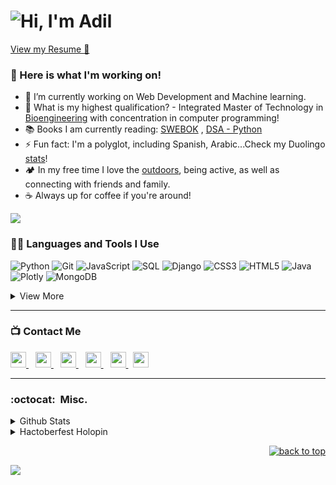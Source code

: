 # ![Hi, I'm Adil](https://readme-typing-svg.herokuapp.com?color=%2336BCF7&size=21+&duration=2000&center=true&vCenter=true&multiline=true&width=200&height=40&lines=Hi%2C+I'm+Adil!👋🏼;+;+)

[View my Resume 📝](https://drive.google.com/file/d/18eHATRiD0W9S3luTck-sbbARP9JBT5gU/view?usp=drivesdk)


### 🧰 Here is what I'm working on!  

- 🔭 I’m currently working on Web Development and Machine learning.
- 🤔 What is my highest qualification? - Integrated Master of Technology in [Bioengineering](https://mitbio.edu.in/) with concentration in computer programming! 
- 📚 Books I am currently reading: [SWEBOK](https://www.computer.org/education/bodies-of-knowledge/software-engineering) , [DSA - Python](http://xpzhang.me/teach/DS19_Fall/book.pdf)
- ⚡ Fun fact: I'm a polyglot, including Spanish, Arabic...Check my Duolingo [stats](https://www.duolingo.com/profile/AdilKhwaja?via=share_profile)!
- 🏕️ In my free time I love the [outdoors](https://maps.app.goo.gl/QbvpVnF2UMmkx4Fq6), being active, as well as connecting with friends and family.
- ☕️ Always up for coffee if you're around! 

<a href="https://github.com/404"><img src="https://user-images.githubusercontent.com/73097560/115834477-dbab4500-a447-11eb-908a-139a6edaec5c.gif"></a>

### 👨‍💻 Languages and Tools I Use

![Python](https://img.shields.io/badge/Python-05122A?style=plastic&logo=Python&logoColor=3776AB)
![Git](https://img.shields.io/badge/Git-05122A?style=plastic&logo=Git&logoColor=F05032)
![JavaScript](https://img.shields.io/badge/JavaScript-05122A?style=plastic&logo=JavaScript&logoColor=F7DF1E)
![SQL](https://custom-icon-badges.herokuapp.com/badge/SQL-05122A?&style=plastic&logo=database&logoColor=025E8C)
![Django](https://img.shields.io/badge/Django-05122A?&style=plastic&logo=django&logoColor=006400)
![CSS3](https://img.shields.io/badge/CSS3-05122A?&style=plastic&logo=CSS3&logoColor=3776AB)
![HTML5](https://img.shields.io/badge/HTML5-05122A?&style=plastic&logo=HTML5&logoColor=F05032)
![Java](https://custom-icon-badges.herokuapp.com/badge/Java-05122A.svg?style=plastic&logo=java&logoColor=007396)
![Plotly](https://img.shields.io/badge/Plotly-05122A?style=plastic&logo=Plotly&logoColor=23563D7C)
![MongoDB](https://img.shields.io/badge/MongoDB-05122A?&style=plastic&logo=mongodb&logoColor=13aa52)

<details>
<summary>View More</summary>
<br />

![Bootstrap](https://img.shields.io/badge/Bootstrap-000?&style=plastic&logo=bootstrap&logoColor=23563D7C)
![PowerBI](https://img.shields.io/badge/PowerBI-000?&style=plastic&logo=powerbi&logoColor=F7DF1E)
![Json](https://img.shields.io/badge/Json-000?&style=plastic&logo=Json&logoColor=white)
![Pandas](https://img.shields.io/badge/Pandas-000?&style=plastic&logo=pandas&logoColor=00008B)
![Markdown](https://img.shields.io/badge/Markdown-000?&style=plastic&logo=markdown&logoColor=13aa52)
![Sass](https://img.shields.io/badge/Sass-000?&style=plastic&logo=sass&logoColor=FFC0CB)
![Hugo](https://img.shields.io/badge/Hugo-000?&style=plastic&logo=Hugo&logoColor=23563D7C)
![JetBrains](https://img.shields.io/badge/JetBrains-000?&style=plastic&logo=JetBrains&logoColor=23563D7C)
![VSCode](https://img.shields.io/badge/VisualStudio-000?&style=plastic&logo=VisualStudio&logoColor=3776AB)
![Overleaf](https://img.shields.io/badge/Overleaf-000?&style=plastic&logo=overleaf&logoColor=006400)
![Androidstudio](https://img.shields.io/badge/AndroidStudio-000?&style=plastic&logo=Androidstudio&logoColor=23563D7C)
![Anaconda](https://img.shields.io/badge/Anaconda-000?&style=plastic&logo=Anaconda&logoColor=006400)
![Kotlin](https://img.shields.io/badge/Kotlin-000?&style=plastic&logo=kotlin&logoColor=23563D7C)
![MSOffice](https://img.shields.io/badge/MSOffice-000?&style=plastic&logo=MicrosoftOffice&logoColor=F05032)
![Arduino](https://img.shields.io/badge/Arduino-000?&style=plastic&logo=Arduino&logoColor=23563D7C)
</details>

---

### 📺 Contact Me

<a 
  href="https://www.linkedin.com/in/zadilkhwaja/">
    <img width="25px" src="https://www.vectorlogo.zone/logos/linkedin/linkedin-icon.svg" />
  </a>&ensp;
  <a href="mailto:zadilkhwaja@gmail.com">
  <img width="25px" src="https://www.vectorlogo.zone/logos/gmail/gmail-icon.svg" />
  </a>&ensp;
  <a href="https://t.me/zakhwaja">
    <img width="25px" src="https://www.vectorlogo.zone/logos/telegram/telegram-icon.svg" />
  </a>&ensp;
  <a href="https://discord.com/users/#6328">
    <img width="25px" src="https://www.vectorlogo.zone/logos/discordapp/discordapp-icon.svg" />
  </a>&ensp;
  <a href="https://zadilkhwaja.github.io/Adil_Portfolio/">
  <img width="25px" src="https://www.vectorlogo.zone/logos/rss/rss-icon.svg" />
  </a>
  &nbsp;
  <a href="https://www.kaggle.com/zadilkhwaja">
  <img width="25px" src="https://www.vectorlogo.zone/logos/kaggle/kaggle-icon.svg" />
  </a>

---

### :octocat:&nbsp; Misc.

<details>
<summary>Github Stats</summary>
<br />

<img href="https://github.com/zadilkhwaja/github-readme-stats" src="https://github-readme-stats.vercel.app/api?username=zadilkhwaja&show_icons=true&theme=react&hide_border=true&count_private=true&hide=stars" />

<br />
<img src="https://github-readme-streak-stats.herokuapp.com/?user=zadilkhwaja&theme=react&hide_border=true" alt="zadilkhwaja" />

<br />
<img src="https://komarev.com/ghpvc/?username=zadilkhwaja&label=Profile%20views&color=0e75b6&style=flat" alt="zadilkhwaja" />
<a href="https://github.com/zadilkhwaja/weather_app_django/network/members"><img src="https://img.shields.io/github/forks/zadilkhwaja/weather_app_django" alt="Forks Badge"/></a>
<a href="https://github.com/zadilkhwaja/studentdbms/issues"><img src="https://img.shields.io/github/issues/zadilkhwaja/studentdbms" alt="Issues Badge"/></a>
<br />
<br />
<details>
<summary>More Metrics 🚀</summary>
<br />

![𝚐𝚒𝚝𝚑𝚞𝚋 𝚐𝚛𝚊𝚙𝚑](https://github-readme-activity-graph.cyclic.app/graph?username=zadilkhwaja&theme=react-dark&hide_border=true)
<br />
![](http://github-profile-summary-cards.vercel.app/api/cards/most-commit-language?username=zadilkhwaja&theme=tokyonight)
</details>
</details>

<details>
<summary>Hactoberfest Holopin</summary>
<br />

[![@zadilkhwaja's Holopin board](https://holopin.io/api/user/board?user=zadilkhwaja)](https://holopin.io/@zadilkhwaja)
</details>

<p align="right"><a href="#top"><img src="https://img.shields.io/static/v1?label&message=back+to+top&color=blue&style=flat&logo" alt="back to top" /></a></p>

<a href="https://github.com/404"><img src="https://user-images.githubusercontent.com/73097560/115834477-dbab4500-a447-11eb-908a-139a6edaec5c.gif"></a>
